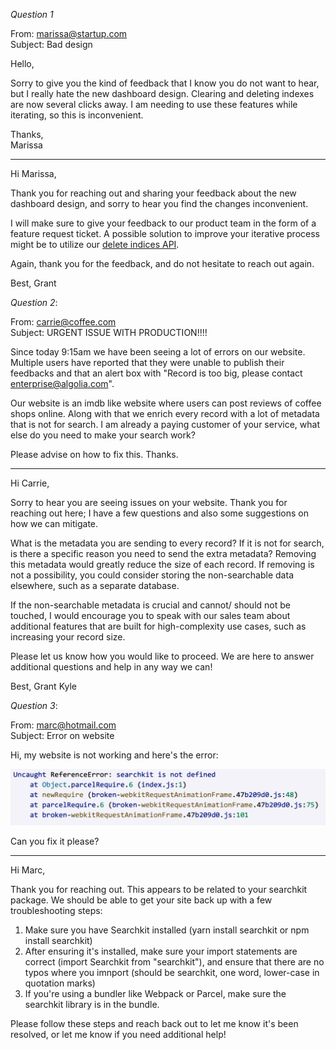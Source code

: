 _Question 1_

From: marissa@startup.com  
Subject: Bad design

Hello,

Sorry to give you the kind of feedback that I know you do not want to hear, but I really hate the new dashboard design. Clearing and deleting indexes are now several clicks away. I am needing to use these features while iterating, so this is inconvenient.

Thanks,  
Marissa

---

Hi Marissa,

Thank you for reaching out and sharing your feedback about the new dashboard design, and sorry to hear you find the changes inconvenient.

I will make sure to give your feedback to our product team in the form of a feature request ticket. A possible solution to improve your iterative process might be to utilize our [delete indices API](https://www.algolia.com/doc/guides/sending-and-managing-data/manage-indices-and-apps/manage-indices/how-to/delete-indices/).

Again, thank you for the feedback, and do not hesitate to reach out again.

Best,
Grant

_Question 2_:

From: carrie@coffee.com  
Subject: URGENT ISSUE WITH PRODUCTION!!!!

Since today 9:15am we have been seeing a lot of errors on our website. Multiple users have reported that they were unable to publish their feedbacks and that an alert box with "Record is too big, please contact enterprise@algolia.com".

Our website is an imdb like website where users can post reviews of coffee shops online. Along with that we enrich every record with a lot of metadata that is not for search. I am already a paying customer of your service, what else do you need to make your search work?

Please advise on how to fix this. Thanks.

---

Hi Carrie,

Sorry to hear you are seeing issues on your website. Thank you for reaching out here; I have a few questions and also some suggestions on how we can mitigate.

What is the metadata you are sending to every record? If it is not for search, is there a specific reason you need to send the extra metadata? Removing this metadata would greatly reduce the size of each record. If removing is not a possibility, you could consider storing the non-searchable data elsewhere, such as a separate database.

If the non-searchable metadata is crucial and cannot/ should not be touched, I would encourage you to speak with our sales team about additional features that are built for high-complexity use cases, such as increasing your record size.

Please let us know how you would like to proceed. We are here to answer additional questions and help in any way we can!

Best, Grant Kyle

_Question 3_:

From: marc@hotmail.com  
Subject: Error on website

Hi, my website is not working and here's the error:

![error message](./error.png)

Can you fix it please?

---

Hi Marc,

Thank you for reaching out. This appears to be related to your searchkit package. We should be able to get your site back up with a few troubleshooting steps:

1. Make sure you have Searchkit installed (yarn install searchkit or npm install searchkit)
2. After ensuring it's installed, make sure your import statements are correct (import Searchkit from "searchkit"), and ensure that there are no typos where you imnport (should be searchkit, one word, lower-case in quotation marks)
3. If you're using a bundler like Webpack or Parcel, make sure the searchkit library is in the bundle.

Please follow these steps and reach back out to let me know it's been resolved, or let me know if you need additional help!
